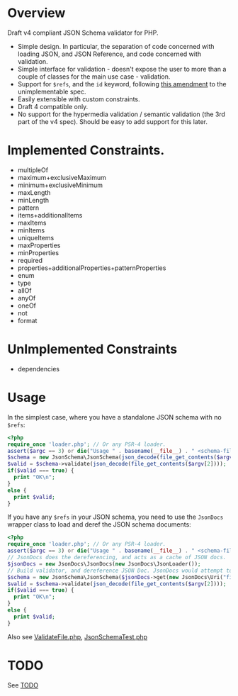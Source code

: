 # Overview
Draft v4 compliant JSON Schema validator for PHP.

  * Simple design. In particular, the separation of code concerned with loading JSON, and JSON Reference, and code concerned with validation.
  * Simple interface for validation - doesn't expose the user to more than a couple of classes for the main use case - validation.
  * Support for `$refs`, and the `id` keyword, following [this amendment](https://github.com/json-schema/json-schema/wiki/The-%22id%22-conundrum#how-to-fix-that) to the unimplementable spec.
  * Easily extensible with custom constraints.
  * Draft 4 compatible only.
  * No support for the hypermedia validation / semantic validation (the 3rd part of the v4 spec). Should be easy to add support for this later.

# Implemented Constraints.

  * multipleOf
  * maximum+exclusiveMaximum
  * minimum+exclusiveMinimum
  * maxLength
  * minLength
  * pattern
  * items+additionalItems
  * maxItems
  * minItems
  * uniqueItems
  * maxProperties
  * minProperties
  * required
  * properties+additionalProperties+patternProperties
  * enum
  * type
  * allOf
  * anyOf
  * oneOf
  * not
  * format

# UnImplemented Constraints

  * dependencies

# Usage
In the simplest case, where you have a standalone JSON schema with no `$refs`:

```php
<?php
require_once 'loader.php'; // Or any PSR-4 loader.
assert($argc == 3) or die("Usage " . basename(__file__) . " <schema-file> <json-file>\n");
$schema = new JsonSchema\JsonSchema(json_decode(file_get_contents($argv[1])));
$valid = $schema->validate(json_decode(file_get_contents($argv[2])));
if($valid === true) {
  print "OK\n";
}
else {
  print $valid;
}
```

If you have any `$refs` in your JSON schema, you need to use the `JsonDocs` wrapper class to load and deref the JSON schema documents:

```php
<?php
require_once 'loader.php'; // Or any PSR-4 loader.
assert($argc == 3) or die("Usage " . basename(__file__) . " <schema-file> <json-file>\n");
// JsonDocs does the dereferencing, and acts as a cache of JSON docs.
$jsonDocs = new JsonDocs\JsonDocs(new JsonDocs\JsonLoader());
// Build validator, and dereference JSON Doc. JsonDocs would attempt to load from URI if 2nd arg not passed.
$schema = new JsonSchema\JsonSchema($jsonDocs->get(new JsonDocs\Uri("file:///tmp/fake.json"), file_get_contents($argv[1])));
$valid = $schema->validate(json_decode(file_get_contents($argv[2])));
if($valid === true) {
  print "OK\n";
}
else {
  print $valid;
}
```

Also see [ValidateFile.php](tests-informal/ValidateFile.php), [JsonSchemaTest.php](tests-informal/JsonSchemaTest.php)

# TODO
See [TODO](docs/TODO.md)
